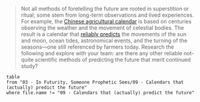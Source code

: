 > Not all methods of foretelling the future are rooted in superstition or ritual; some stem from long-term observations and lived experiences. For example, the [Chinese agricultural calendar](https://www.scmp.com/yp/discover/lifestyle/article/3205168/chinese-agricultural-calendar-ancient-people-combined-lunar-and-solar-years-know-when-plant-harvest) is based on centuries observing the weather and the movement of celestial bodies. The result is a calendar that [reliably predicts](https://www.npr.org/2024/02/12/1198909292/lunar-new-year-chinese-lunisolar-calendar-history) the movements of the sun and moon, ocean tides, astronomical events, and the turning of the seasons—one still referenced by farmers today. Research the following and explore with your team: are there any other reliable not-quite scientific methods of predicting the future that merit continued study?


```dataview
table
from "03 - In Futurity, Someone Prophetic Sees/09 - Calendars that (actually) predict the future"
where file.name != "09 - Calendars that (actually) predict the future"
```
